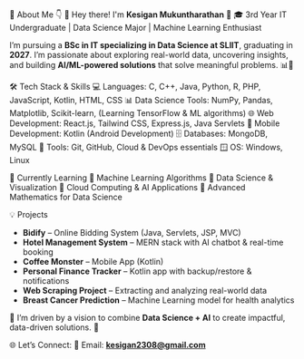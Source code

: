 💫 About Me 👇
👋 Hey there! I'm **Kesigan Mukuntharathan** 🤖
🎓 3rd Year IT Undergraduate | Data Science Major | Machine Learning Enthusiast

I’m pursuing a **BSc in IT specializing in Data Science at SLIIT**, graduating in **2027**. I’m passionate about exploring real-world data, uncovering insights, and building **AI/ML-powered solutions** that solve meaningful problems. 📊🧠

🛠️ Tech Stack & Skills
💻 Languages: C, C++, Java, Python, R, PHP, JavaScript, Kotlin, HTML, CSS
📊 Data Science Tools: NumPy, Pandas, Matplotlib, Scikit-learn, (Learning TensorFlow & ML algorithms)
🌐 Web Development: React.js, Tailwind CSS, Express.js, Java Servlets
📱 Mobile Development: Kotlin (Android Development)
🗄️ Databases: MongoDB, MySQL
🧰 Tools: Git, GitHub, Cloud & DevOps essentials
🪟 OS: Windows, Linux

🌱 Currently Learning
📌 Machine Learning Algorithms
📌 Data Science & Visualization
📌 Cloud Computing & AI Applications
📌 Advanced Mathematics for Data Science

💡 Projects

* **Bidify** – Online Bidding System (Java, Servlets, JSP, MVC)
* **Hotel Management System** – MERN stack with AI chatbot & real-time booking
* **Coffee Monster** – Mobile App (Kotlin)
* **Personal Finance Tracker** – Kotlin app with backup/restore & notifications
* **Web Scraping Project** – Extracting and analyzing real-world data
* **Breast Cancer Prediction** – Machine Learning model for health analytics

💬 I’m driven by a vision to combine **Data Science + AI** to create impactful, data-driven solutions. 🚀

🌐 Let’s Connect:
📧 Email: **[kesigan2308@gmail.com](mailto:kesigan2308@gmail.com)**
